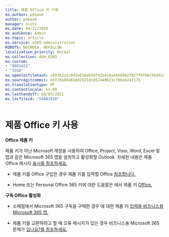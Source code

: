 ```yaml
---
title: 제품 Office 키 사용
ms.author: pebaum
author: pebaum
manager: scotv
ms.date: 04/21/2020
ms.audience: Admin
ms.topic: article
ms.service: o365-administration
ROBOTS: NOINDEX, NOFOLLOW
localization_priority: Normal
ms.collection: Adm_O365
ms.custom:
- "9001421"
- "3550"
ms.openlocfilehash: c09363a2c8d3e610eb50f42b4cbaa4e69827927f9f66c56d4c88b7ede3d85126
ms.sourcegitcommit: b5f7da89a650d2915dc652449623c78be6247175
ms.translationtype: MT
ms.contentlocale: ko-KR
ms.lasthandoff: 08/05/2021
ms.locfileid: "54083920"
---
```

# <a name="using-office-product-keys"></a>제품 Office 키 사용

**Office 제품 키**

제품 키가 아닌 Microsoft 계정을 사용하여 Office, Project, Visio, Word, Excel 및 앱과 같은 Microsoft 365 앱을 설치하고 활성화할 Outlook. 자세한 내용은 제품 Office 메시지 [표시를 참조하세요.](https://support.office.com/article/12a5763a-d45c-4685-8c95-a44500213759?ui=en-US&rs=en-US&ad=US#bkmk_promptforpkey)

- 제품 키를 Office 구입한 경우 제품 키를 입력할 Office [참조합니다.](https://support.office.com/article/Where-to-enter-your-Office-product-key-0a82e5ae-739e-4b92-a6f4-2ec780c185db)

- Home 또는 Personal Office 365 키에 대한 도움말은 에서 제품 키 [Office.](https://support.office.com/article/using-product-keys-with-office-12a5763a-d45c-4685-8c95-a44500213759)

**구독 Office 활성화** 

- 소매점에서 Microsoft 365 구독을 구매한 경우 에 대한 제품 키 [입력을 비즈니스용 Microsoft 365 앱.](https://docs.microsoft.com/microsoft-365/commerce/enter-your-product-key)

- 제품 키를 교환하려고 할 때 오류 메시지가 있는 경우 비즈니스용 Microsoft 365 문제가 [있나요?를 참조하세요.](https://docs.microsoft.com/microsoft-365/commerce/product-key-errors-and-solutions)

